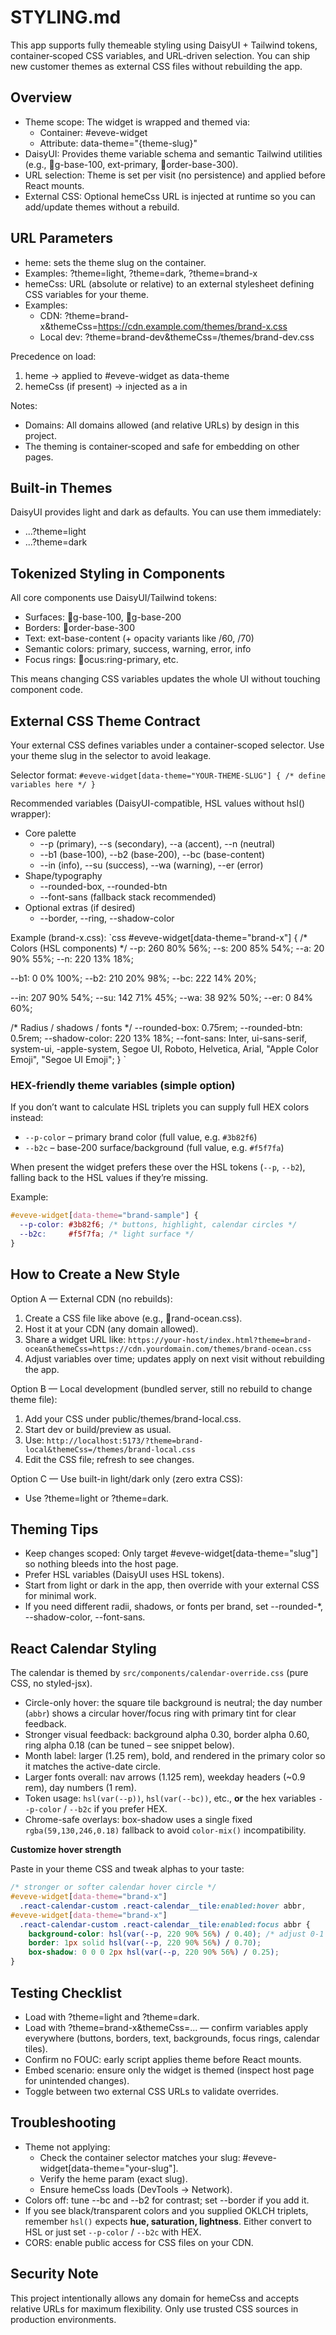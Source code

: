 ﻿# STYLING.md

This app supports fully themeable styling using DaisyUI + Tailwind tokens, container‑scoped CSS variables, and URL‑driven selection. You can ship new customer themes as external CSS files without rebuilding the app.

## Overview

- Theme scope: The widget is wrapped and themed via:
  - Container: #eveve-widget
  - Attribute: data-theme="{theme-slug}"
- DaisyUI: Provides theme variable schema and semantic Tailwind utilities (e.g., g-base-100, 	ext-primary, order-base-300).
- URL selection: Theme is set per visit (no persistence) and applied before React mounts.
- External CSS: Optional 	hemeCss URL is injected at runtime so you can add/update themes without a rebuild.

## URL Parameters

- 	heme: sets the theme slug on the container.
  - Examples: ?theme=light, ?theme=dark, ?theme=brand-x
- 	hemeCss: URL (absolute or relative) to an external stylesheet defining CSS variables for your theme.
  - Examples:
    - CDN: ?theme=brand-x&themeCss=https://cdn.example.com/themes/brand-x.css
    - Local dev: ?theme=brand-dev&themeCss=/themes/brand-dev.css

Precedence on load:
1) 	heme → applied to #eveve-widget as data-theme
2) 	hemeCss (if present) → injected as a <link rel="stylesheet"> in <head>

Notes:
- Domains: All domains allowed (and relative URLs) by design in this project.
- The theming is container‑scoped and safe for embedding on other pages.

## Built-in Themes

DaisyUI provides light and dark as defaults. You can use them immediately:
- ...?theme=light
- ...?theme=dark

## Tokenized Styling in Components

All core components use DaisyUI/Tailwind tokens:
- Surfaces: g-base-100, g-base-200
- Borders: order-base-300
- Text: 	ext-base-content (+ opacity variants like /60, /70)
- Semantic colors: primary, success, warning, error, info
- Focus rings: ocus:ring-primary, etc.

This means changing CSS variables updates the whole UI without touching component code.

## External CSS Theme Contract

Your external CSS defines variables under a container-scoped selector. Use your theme slug in the selector to avoid leakage.

Selector format:
`
#eveve-widget[data-theme="YOUR-THEME-SLUG"] {
  /* define variables here */
}
`

Recommended variables (DaisyUI-compatible, HSL values without hsl() wrapper):
- Core palette
  - --p (primary), --s (secondary), --a (accent), --n (neutral)
  - --b1 (base-100), --b2 (base-200), --bc (base-content)
  - --in (info), --su (success), --wa (warning), --er (error)
- Shape/typography
  - --rounded-box, --rounded-btn
  - --font-sans (fallback stack recommended)
- Optional extras (if desired)
  - --border, --ring, --shadow-color

Example (brand-x.css):
`css
#eveve-widget[data-theme="brand-x"] {
  /* Colors (HSL components) */
  --p: 260 80% 56%;
  --s: 200 85% 54%;
  --a: 20 90% 55%;
  --n: 220 13% 18%;

  --b1: 0 0% 100%;
  --b2: 210 20% 98%;
  --bc: 222 14% 20%;

  --in: 207 90% 54%;
  --su: 142 71% 45%;
  --wa: 38 92% 50%;
  --er: 0 84% 60%;

  /* Radius / shadows / fonts */
  --rounded-box: 0.75rem;
  --rounded-btn: 0.5rem;
  --shadow-color: 220 13% 18%;
  --font-sans: Inter, ui-sans-serif, system-ui, -apple-system, Segoe UI, Roboto, Helvetica, Arial, "Apple Color Emoji", "Segoe UI Emoji";
}
`

### HEX-friendly theme variables (simple option)

If you don’t want to calculate HSL triplets you can supply full HEX colors instead:

- `--p-color` – primary brand color (full value, e.g. `#3b82f6`)
- `--b2c` – base-200 surface/background (full value, e.g. `#f5f7fa`)

When present the widget prefers these over the HSL tokens (`--p`, `--b2`), falling back to the HSL values if they’re missing.

Example:

```css
#eveve-widget[data-theme="brand-sample"] {
  --p-color: #3b82f6; /* buttons, highlight, calendar circles */
  --b2c:     #f5f7fa; /* light surface */
}
```

## How to Create a New Style

Option A — External CDN (no rebuilds):
1) Create a CSS file like above (e.g., rand-ocean.css).
2) Host it at your CDN (any domain allowed).
3) Share a widget URL like:
   `
   https://your-host/index.html?theme=brand-ocean&themeCss=https://cdn.yourdomain.com/themes/brand-ocean.css
   `
4) Adjust variables over time; updates apply on next visit without rebuilding the app.

Option B — Local development (bundled server, still no rebuild to change theme file):
1) Add your CSS under public/themes/brand-local.css.
2) Start dev or build/preview as usual.
3) Use:
   `
   http://localhost:5173/?theme=brand-local&themeCss=/themes/brand-local.css
   `
4) Edit the CSS file; refresh to see changes.

Option C — Use built-in light/dark only (zero extra CSS):
- Use ?theme=light or ?theme=dark.

## Theming Tips

- Keep changes scoped: Only target #eveve-widget[data-theme="slug"] so nothing bleeds into the host page.
- Prefer HSL variables (DaisyUI uses HSL tokens).
- Start from light or dark in the app, then override with your external CSS for minimal work.
- If you need different radii, shadows, or fonts per brand, set --rounded-*, --shadow-color, --font-sans.

## React Calendar Styling

The calendar is themed by `src/components/calendar-override.css` (pure CSS, no styled-jsx).

- Circle-only hover: the square tile background is neutral; the day number (`abbr`) shows a circular hover/focus ring with primary tint for clear feedback.
- Stronger visual feedback: background alpha 0.30, border alpha 0.60, ring alpha 0.18 (can be tuned – see snippet below).
- Month label: larger (1.25 rem), bold, and rendered in the primary color so it matches the active-date circle.
- Larger fonts overall: nav arrows (1.125 rem), weekday headers (~0.9 rem), day numbers (1 rem).
- Token usage: `hsl(var(--p))`, `hsl(var(--bc))`, etc., **or** the hex variables `--p-color` / `--b2c` if you prefer HEX.
- Chrome-safe overlays: box-shadow uses a single fixed `rgba(59,130,246,0.18)` fallback to avoid `color-mix()` incompatibility.

**Customize hover strength**

Paste in your theme CSS and tweak alphas to your taste:

```css
/* stronger or softer calendar hover circle */
#eveve-widget[data-theme="brand-x"]
  .react-calendar-custom .react-calendar__tile:enabled:hover abbr,
#eveve-widget[data-theme="brand-x"]
  .react-calendar-custom .react-calendar__tile:enabled:focus abbr {
    background-color: hsl(var(--p, 220 90% 56%) / 0.40); /* adjust 0-1 */
    border: 1px solid hsl(var(--p, 220 90% 56%) / 0.70);
    box-shadow: 0 0 0 2px hsl(var(--p, 220 90% 56%) / 0.25);
}
```

## Testing Checklist

- Load with ?theme=light and ?theme=dark.
- Load with ?theme=brand-x&themeCss=... — confirm variables apply everywhere (buttons, borders, text, backgrounds, focus rings, calendar tiles).
- Confirm no FOUC: early script applies theme before React mounts.
- Embed scenario: ensure only the widget is themed (inspect host page for unintended changes).
- Toggle between two external CSS URLs to validate overrides.

## Troubleshooting

- Theme not applying:
  - Check the container selector matches your slug: #eveve-widget[data-theme="your-slug"].
  - Verify the 	heme param (exact slug).
  - Ensure 	hemeCss loads (DevTools → Network).
- Colors off: tune --bc and --b2 for contrast; set --border if you add it.
- If you see black/transparent colors and you supplied OKLCH triplets, remember `hsl()` expects **hue, saturation, lightness**. Either convert to HSL or just set `--p-color` / `--b2c` with HEX.
- CORS: enable public access for CSS files on your CDN.

## Security Note

This project intentionally allows any domain for 	hemeCss and accepts relative URLs for maximum flexibility. Only use trusted CSS sources in production environments.